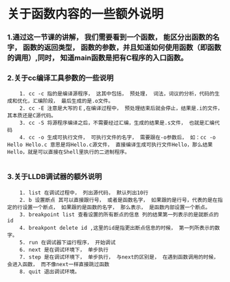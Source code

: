 # 关于函数内容的一些额外说明

### 1.通过这一节课的讲解， 我们需要看到一个函数， 能区分出函数的名字， 函数的返回类型， 函数的参数，并且知道如何使用函数（即函数的调用）,同时， 知道main函数是把有C程序的入口函数。


### 2.关于cc编译工具参数的一些说明

```
	1. cc -c 指的是编译源程序， 这其中包括， 预处理， 词法，词议的分析，代码的生成和优化，汇编阶段， 最后生成的是.o文件。
	2. cc -E 注意是大写的Ｅ,在编译过程中， 预处理结束后就会停止，结果是.i的文件， 其本质还是C源代码。
	3. cc -S 将源程序编译之后，不需要经过汇编，生成的结果是.s文件， 也就是汇编代码
	4. cc -o 生成可执行文件， 可执行文件的名字， 需要跟在-o参数后， 如：cc -o Hello Hello.c 意思是将Hello.c源文件， 直接编译生成可执行文件Hello，那么结果Hello，就是可以直接在Shell里执行的二进制程序。 
	
```

### 3.关于LLDB调试器的额外说明
```
	1. list 在调试过程中， 列出源代码， 默认列出10行
	2. b 设置断点 其可以直接跟行号， 或者是函数名字， 如果跟的是行号，代表的是在指定的行设置一个断点， 如果跟的是函数的名字， 那么表示， 是函数内部设置一个断点。 
	3. breakpoint list 查看设置的所有断点的信息 列的结果第一列表示的是就断点的id
	4. breakpont delete id ,这里的id是指更出断点信息的时候， 第一列所表示的数字。
	5. run 在调试器下运行程序， 开始调试
	6. next 是在调试环境下， 单步执行
	7. step 是在调试环境下， 单步执行， 与next的区别是， 在遇到函数调用的时候， 会进入函数， 而不像next一样直接跳过函数
	8. quit 退出调试环境。
	
```